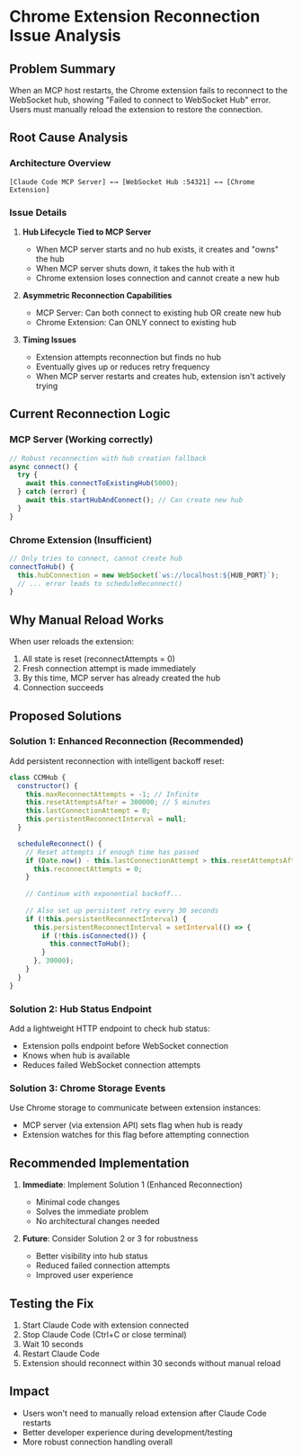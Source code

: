 # Chrome Extension Reconnection Issue Analysis

## Problem Summary
When an MCP host restarts, the Chrome extension fails to reconnect to the WebSocket hub, showing "Failed to connect to WebSocket Hub" error. Users must manually reload the extension to restore the connection.

## Root Cause Analysis

### Architecture Overview
```
[Claude Code MCP Server] ←→ [WebSocket Hub :54321] ←→ [Chrome Extension]
```

### Issue Details

1. **Hub Lifecycle Tied to MCP Server**
   - When MCP server starts and no hub exists, it creates and "owns" the hub
   - When MCP server shuts down, it takes the hub with it
   - Chrome extension loses connection and cannot create a new hub

2. **Asymmetric Reconnection Capabilities**
   - MCP Server: Can both connect to existing hub OR create new hub
   - Chrome Extension: Can ONLY connect to existing hub

3. **Timing Issues**
   - Extension attempts reconnection but finds no hub
   - Eventually gives up or reduces retry frequency
   - When MCP server restarts and creates hub, extension isn't actively trying

## Current Reconnection Logic

### MCP Server (Working correctly)
```javascript
// Robust reconnection with hub creation fallback
async connect() {
  try {
    await this.connectToExistingHub(5000);
  } catch (error) {
    await this.startHubAndConnect(); // Can create new hub
  }
}
```

### Chrome Extension (Insufficient)
```javascript
// Only tries to connect, cannot create hub
connectToHub() {
  this.hubConnection = new WebSocket(`ws://localhost:${HUB_PORT}`);
  // ... error leads to scheduleReconnect()
}
```

## Why Manual Reload Works
When user reloads the extension:
1. All state is reset (reconnectAttempts = 0)
2. Fresh connection attempt is made immediately
3. By this time, MCP server has already created the hub
4. Connection succeeds

## Proposed Solutions

### Solution 1: Enhanced Reconnection (Recommended)
Add persistent reconnection with intelligent backoff reset:

```javascript
class CCMHub {
  constructor() {
    this.maxReconnectAttempts = -1; // Infinite
    this.resetAttemptsAfter = 300000; // 5 minutes
    this.lastConnectionAttempt = 0;
    this.persistentReconnectInterval = null;
  }

  scheduleReconnect() {
    // Reset attempts if enough time has passed
    if (Date.now() - this.lastConnectionAttempt > this.resetAttemptsAfter) {
      this.reconnectAttempts = 0;
    }
    
    // Continue with exponential backoff...
    
    // Also set up persistent retry every 30 seconds
    if (!this.persistentReconnectInterval) {
      this.persistentReconnectInterval = setInterval(() => {
        if (!this.isConnected()) {
          this.connectToHub();
        }
      }, 30000);
    }
  }
}
```

### Solution 2: Hub Status Endpoint
Add a lightweight HTTP endpoint to check hub status:
- Extension polls endpoint before WebSocket connection
- Knows when hub is available
- Reduces failed WebSocket connection attempts

### Solution 3: Chrome Storage Events
Use Chrome storage to communicate between extension instances:
- MCP server (via extension API) sets flag when hub is ready
- Extension watches for this flag before attempting connection

## Recommended Implementation

1. **Immediate**: Implement Solution 1 (Enhanced Reconnection)
   - Minimal code changes
   - Solves the immediate problem
   - No architectural changes needed

2. **Future**: Consider Solution 2 or 3 for robustness
   - Better visibility into hub status
   - Reduced failed connection attempts
   - Improved user experience

## Testing the Fix

1. Start Claude Code with extension connected
2. Stop Claude Code (Ctrl+C or close terminal)
3. Wait 10 seconds
4. Restart Claude Code
5. Extension should reconnect within 30 seconds without manual reload

## Impact
- Users won't need to manually reload extension after Claude Code restarts
- Better developer experience during development/testing
- More robust connection handling overall